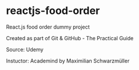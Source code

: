# reactjs-food-order
React.js food order dummy project


Created as part of Git & GitHub - The Practical Guide

Source: Udemy

Instuctor: Academind by Maximilian Schwarzmüller
